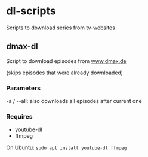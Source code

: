 
# dl-scripts
Scripts to download series from tv-websites

## dmax-dl
Script to download episodes from www.dmax.de

(skips episodes that were already downloaded)

### Parameters
-a / --all: also downloads all episodes after current one

### Requires
 - youtube-dl
 - ffmpeg
 
 On Ubuntu:
 `sudo apt install youtube-dl ffmpeg`
